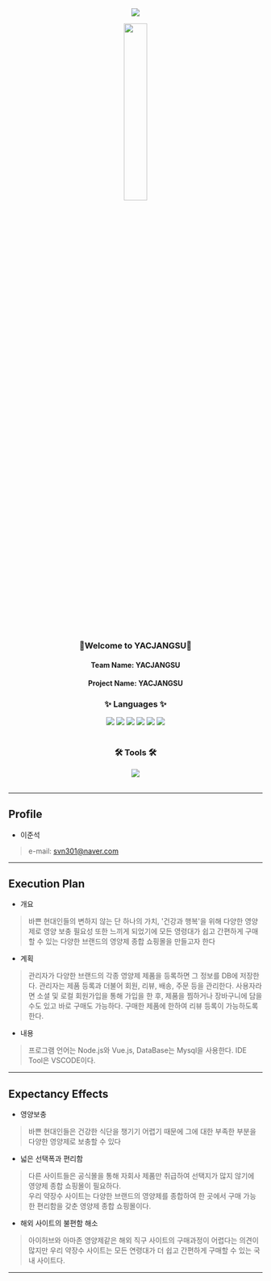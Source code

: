 <div align=center>
 <img src="https://capsule-render.vercel.app/api?type=waving&color=6699FF&height=200&section=header&animation=fadeIn&descAlignY=57&descAlign=58" />
</div>
<div align=center>
 <p><img width="30%" src="https://github.com/juns2ok/WITH/assets/163388549/bd5b458d-c713-4a5c-b082-c26a14301acc"></p><br>
 <h3>👋Welcome to YACJANGSU👋</h3>
 <h4>Team Name: YACJANGSU</h4>
 <h4>Project Name: YACJANGSU</h4>
</div>

<div align=center>
	<h3>✨ Languages ✨</h3>
</div>
<div align="center">
 <img src="https://img.shields.io/badge/Vue.js-4FC08D?style=flat&logo=vuedotjs&logoColor=white" />
 <img src="https://img.shields.io/badge/Node.js-339933?style=flat&logo=nodedotjs&logoColor=white" />
	<img src="https://img.shields.io/badge/HTML5-E34F26?style=flat&logo=HTML5&logoColor=white" />
	<img src="https://img.shields.io/badge/CSS3-1572B6?style=flat&logo=CSS3&logoColor=white" />
	<img src="https://img.shields.io/badge/JavaScript-F7DF1E?style=flat&logo=JavaScript&logoColor=white" />
	<img src="https://img.shields.io/badge/MySQL-4479A1?style=flat&logo=MySQL&logoColor=white" />
</div>
<br>
<div align=center>
	<h3>🛠 Tools 🛠</h3>
</div>
<div align=center>
	<img src="https://img.shields.io/badge/Visual%20Studio%20Code-007ACC?style=flat&logo=VisualStudioCode&logoColor=white" />
</div>
<br>

-------------------------------------------

## Profile
- 이준석
> e-mail: svn301@naver.com


---------------------------------------


## Execution Plan
- 개요
>  바쁜 현대인들의 변하지 않는 단 하나의 가치, '건강과 행복'을 위해 다양한 영양제로 영양 보충 필요성 또한 느끼게 되었기에 모든 영령대가 쉽고 간편하게 구매할 수 있는 다양한 브랜드의 영양제 종합 쇼핑몰을 만들고자 한다

- 계획
>  관리자가 다양한 브랜드의 각종 영양제 제품을 등록하면 그 정보를 DB에 저장한다. 관리자는 제품 등록과 더불어 회원, 리뷰, 배송, 주문 등을 관리한다. 사용자라면 소셜 및 로컬 회원가입을 통해 가입을 한 후, 제품을 찜하거나 장바구니에 담을 수도 있고 바로 구매도 가능하다. 구매한 제품에 한하여 리뷰 등록이 가능하도록 한다.

- 내용
> 프로그램 언어는 Node.js와 Vue.js, DataBase는 Mysql을 사용한다. IDE Tool은 VSCODE이다.
 
 ------------------------------------------------
 
## Expectancy Effects
- 영양보충
> 바쁜 현대인들은 건강한 식단을 챙기기 어렵기 때문에 그에 대한 부족한 부분을 다양한 영양제로 보충할 수 있다<br>

- 넓은 선택폭과 편리함
> 다른 사이트들은 공식몰을 통해 자회사 제품만 취급하여 선택지가 많지 않기에 영양제 종합 쇼핑몰이 필요하다.<br> 우리 약장수 사이트는 다양한 브랜드의 영양제를 종합하여 한 곳에서 구매 가능한 편리함을 갖춘 영양제 종합 쇼핑몰이다.

- 해외 사이트의 불편함 해소
> 아이허브와 아마존 영양제같은 해외 직구 사이트의 구매과정이 어렵다는 의견이 많지만 우리 약장수 사이트는 모든 연령대가 더 쉽고 간편하게 구매할 수 있는 국내 사이트다.

------------------------------------------------
 
